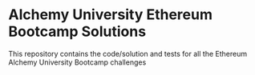 # Alchemy University Ethereum Bootcamp Solutions

This repository contains the code/solution and tests for all the Ethereum Alchemy University Bootcamp challenges

